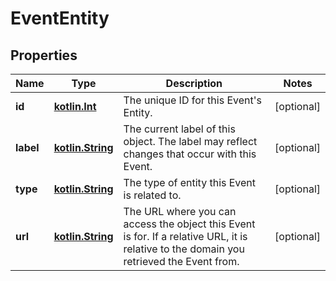 
# EventEntity

## Properties
Name | Type | Description | Notes
------------ | ------------- | ------------- | -------------
**id** | [**kotlin.Int**](.md) | The unique ID for this Event&#x27;s Entity. |  [optional]
**label** | [**kotlin.String**](.md) | The current label of this object. The label may reflect changes that occur with this Event.  |  [optional]
**type** | [**kotlin.String**](.md) | The type of entity this Event is related to.  |  [optional]
**url** | [**kotlin.String**](.md) | The URL where you can access the object this Event is for. If a relative URL, it is relative to the domain you retrieved the Event from.  |  [optional]





